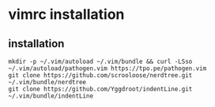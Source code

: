 # vimrc installation

## installation

```
mkdir -p ~/.vim/autoload ~/.vim/bundle && curl -LSso ~/.vim/autoload/pathogen.vim https://tpo.pe/pathogen.vim
git clone https://github.com/scrooloose/nerdtree.git ~/.vim/bundle/nerdtree
git clone https://github.com/Yggdroot/indentLine.git ~/.vim/bundle/indentLine
```

